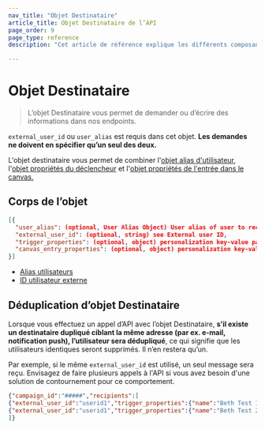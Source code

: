 ```yaml
---
nav_title: "Objet Destinataire"
article_title: Objet Destinataire de l’API
page_order: 9
page_type: reference
description: "Cet article de référence explique les différents composants de l’objet Destinataire Braze."

---
```


# Objet Destinataire

> L’objet Destinataire vous permet de demander ou d’écrire des informations dans nos endpoints.

`external_user_id` ou `user_alias` est requis dans cet objet. **Les demandes ne doivent en spécifier qu’un seul des deux.**

L'objet destinataire vous permet de combiner l'[objet alias d'utilisateur]({{site.baseurl}}/api/objects_filters/user_alias_object/), l'[objet propriétés du déclencheur]({{site.baseurl}}/api/objects_filters/trigger_properties_object/) et l'[objet propriétés de l'entrée dans le canvas.]({{site.baseurl}}/api/objects_filters/canvas_entry_properties_object/)

## Corps de l’objet

```json
[{
  "user_alias": (optional, User Alias Object) User alias of user to receive message,
  "external_user_id": (optional, string) see External user ID,
  "trigger_properties": (optional, object) personalization key-value pairs for this user when sending a campaign or message; see Trigger Properties,
  "canvas_entry_properties": (optional, object) personalization key-value pairs for this user when triggering a Canvas; see Canvas Entry Properties
}]
```

- [Alias utilisateurs]({{site.baseurl}}/user_guide/data_and_analytics/user_data_collection/user_profile_lifecycle/#user-aliases)
- [ID utilisateur externe]({{site.baseurl}}/api/objects_filters/user_attributes_object/#braze-user-profile-fields)

## Déduplication d’objet Destinataire

Lorsque vous effectuez un appel d’API avec l’objet Destinataire, **s’il existe un destinataire dupliqué ciblant la même adresse (par ex. e-mail, notification push), l’utilisateur sera dédupliqué**, ce qui signifie que les utilisateurs identiques seront supprimés. Il n’en restera qu’un. 

Par exemple, si le même `external_user_id` est utilisé, un seul message sera reçu. Envisagez de faire plusieurs appels à l'API si vous avez besoin d'une solution de contournement pour ce comportement.

```json
{"campaign_id":"#####","recipients":[
{"external_user_id":"userid1","trigger_properties":{"name":"Beth Test 1"}},
{"external_user_id":"userid1","trigger_properties":{"name":"Beth Test 2"}} 
]}
```